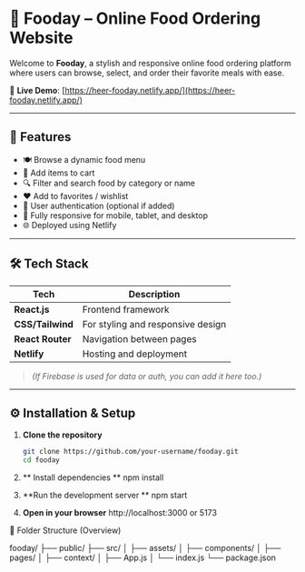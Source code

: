 # 🍔 Fooday – Online Food Ordering Website

Welcome to **Fooday**, a stylish and responsive online food ordering platform where users can browse, select, and order their favorite meals with ease.

🔗 **Live Demo**: [https://heer-fooday.netlify.app/](https://heer-fooday.netlify.app/)

---

## 🚀 Features

- 🍽️ Browse a dynamic food menu
- 🛒 Add items to cart
- 🔍 Filter and search food by category or name
- ❤️ Add to favorites / wishlist
- 👤 User authentication (optional if added)
- 📱 Fully responsive for mobile, tablet, and desktop
- 🌐 Deployed using Netlify

---

## 🛠️ Tech Stack

| Tech          | Description                          |
|---------------|--------------------------------------|
| **React.js**  | Frontend framework                   |
| **CSS/Tailwind** | For styling and responsive design |
| **React Router** | Navigation between pages         |
| **Netlify**   | Hosting and deployment               |

> *(If Firebase is used for data or auth, you can add it here too.)*

---

## ⚙️ Installation & Setup

1. **Clone the repository**  
   ```bash
   git clone https://github.com/your-username/fooday.git
   cd fooday
   
2. ** Install dependencies **
    npm install

3. **Run the development server **
    npm start

5. **Open in your browser**
    http://localhost:3000  or 5173

📁 Folder Structure (Overview)

fooday/
├── public/
├── src/
│   ├── assets/
│   ├── components/
│   ├── pages/
│   ├── context/
│   ├── App.js
│   └── index.js
└── package.json

